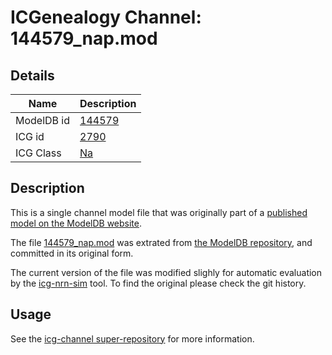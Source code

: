 # ICGenealogy Channel: 144579\_nap.mod

## Details

Name | Description
---- | -----------
ModelDB id | [144579](http://senselab.med.yale.edu/ModelDB/ShowModel.cshtml?model=144579)
ICG id | [2790](http://icg.neurotheory.ox.ac.uk/channels/2/2790)
ICG Class | [Na](http://icg.neurotheory.ox.ac.uk/channels/2)

## Description

This is a single channel model file that was originally part of a [published model on the ModelDB website](http://senselab.med.yale.edu/ModelDB/ShowModel.cshtml?model=144579).


The file [144579\_nap.mod](144579_nap.mod) was extrated from [the ModelDB repository](http://senselab.med.yale.edu/ModelDB/ShowModel.cshtml?model=144579), and committed in its original form.

The current version of the file was modified slighly for automatic evaluation by the [icg-nrn-sim](https://github.com/icgenealogy/icg-nrn-sim) tool. To find the original please check the git history.


## Usage

See the [icg-channel super-repository](https://github.com/icgenealogy/icg-channels) for more information.